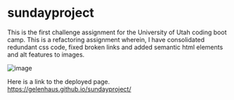 # sundayproject
This is the first challenge assignment for the University of Utah coding boot camp.
This is a refactoring assignment wherein, I have consolidated redundant css code, 
fixed broken links and added semantic html elements and alt features to images. 

![image](https://user-images.githubusercontent.com/84500222/127789396-6d49dd2d-ca9d-4750-8d8b-7de544fded18.png)



Here is a link to the deployed page. https://gelenhaus.github.io/sundayproject/
